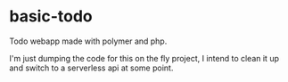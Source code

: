# basic-todo
Todo webapp made with polymer and php.

I'm just dumping the code for this on the fly project, I intend to clean it up and switch to a serverless api at some point.
